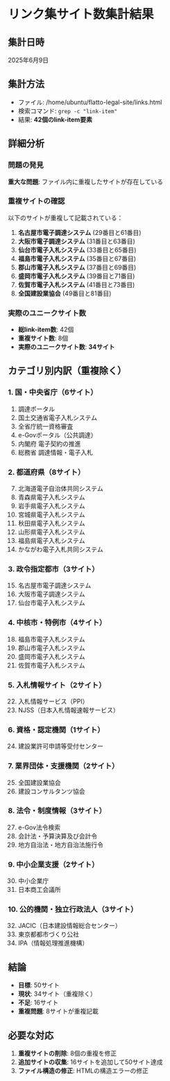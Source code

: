 # リンク集サイト数集計結果

## 集計日時
2025年6月9日

## 集計方法
- ファイル: /home/ubuntu/flatto-legal-site/links.html
- 検索コマンド: `grep -c "link-item"`
- 結果: **42個のlink-item要素**

## 詳細分析

### 問題の発見
**重大な問題**: ファイル内に重複したサイトが存在している

### 重複サイトの確認
以下のサイトが重複して記載されている：
1. **名古屋市電子調達システム** (29番目と61番目)
2. **大阪市電子調達システム** (31番目と63番目)  
3. **仙台市電子入札システム** (33番目と65番目)
4. **福島市電子入札システム** (35番目と67番目)
5. **郡山市電子入札システム** (37番目と69番目)
6. **盛岡市電子入札システム** (39番目と71番目)
7. **佐賀市電子入札システム** (41番目と73番目)
8. **全国建設業協会** (49番目と81番目)

### 実際のユニークサイト数
- **総link-item数**: 42個
- **重複サイト数**: 8個
- **実際のユニークサイト数**: **34サイト**

## カテゴリ別内訳（重複除く）

### 1. 国・中央省庁（6サイト）
1. 調達ポータル
2. 国土交通省電子入札システム
3. 全省庁統一資格審査
4. e-Govポータル（公共調達）
5. 内閣府 電子契約の推進
6. 総務省 調達情報・電子入札

### 2. 都道府県（8サイト）
7. 北海道電子自治体共同システム
8. 青森県電子入札システム
9. 岩手県電子入札システム
10. 宮城県電子入札システム
11. 秋田県電子入札システム
12. 山形県電子入札システム
13. 福島県電子入札システム
14. かながわ電子入札共同システム

### 3. 政令指定都市（3サイト）
15. 名古屋市電子調達システム
16. 大阪市電子調達システム
17. 仙台市電子入札システム

### 4. 中核市・特例市（4サイト）
18. 福島市電子入札システム
19. 郡山市電子入札システム
20. 盛岡市電子入札システム
21. 佐賀市電子入札システム

### 5. 入札情報サイト（2サイト）
22. 入札情報サービス（PPI）
23. NJSS（日本入札情報速報サービス）

### 6. 資格・認定機関（1サイト）
24. 建設業許可申請等受付センター

### 7. 業界団体・支援機関（2サイト）
25. 全国建設業協会
26. 建設コンサルタンツ協会

### 8. 法令・制度情報（3サイト）
27. e-Gov法令検索
28. 会計法・予算決算及び会計令
29. 地方自治法・地方自治法施行令

### 9. 中小企業支援（2サイト）
30. 中小企業庁
31. 日本商工会議所

### 10. 公的機関・独立行政法人（3サイト）
32. JACIC（日本建設情報総合センター）
33. 東京都都市づくり公社
34. IPA（情報処理推進機構）

## 結論
- **目標**: 50サイト
- **現状**: 34サイト（重複除く）
- **不足**: 16サイト
- **重複問題**: 8サイトが重複記載

## 必要な対応
1. **重複サイトの削除**: 8個の重複を修正
2. **追加サイトの収集**: 16サイトを追加して50サイト達成
3. **ファイル構造の修正**: HTMLの構造エラーの修正

